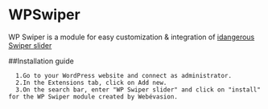 # WPSwiper
WP Swiper is a module for easy customization & integration of <a href="http://idangero.us/swiper/" target="_blank">idangerous Swiper slider</a>

##Installation guide
```
  1.Go to your WordPress website and connect as administrator.
  2.In the Extensions tab, click on Add new.
  3.On the search bar, enter "WP Swiper slider" and click on "install" for the WP Swiper module created by Webévasion.
```
